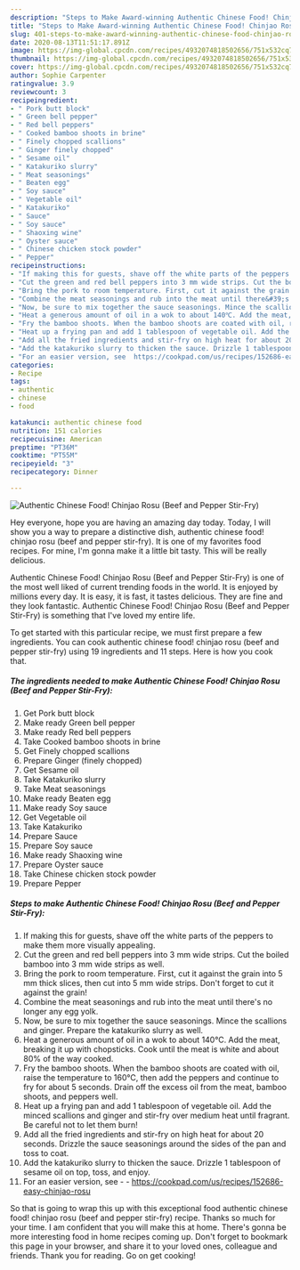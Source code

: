 ```yaml
---
description: "Steps to Make Award-winning Authentic Chinese Food! Chinjao Rosu (Beef and Pepper Stir-Fry)"
title: "Steps to Make Award-winning Authentic Chinese Food! Chinjao Rosu (Beef and Pepper Stir-Fry)"
slug: 401-steps-to-make-award-winning-authentic-chinese-food-chinjao-rosu-beef-and-pepper-stir-fry
date: 2020-08-13T11:51:17.891Z
image: https://img-global.cpcdn.com/recipes/4932074818502656/751x532cq70/authentic-chinese-food-chinjao-rosu-beef-and-pepper-stir-fry-recipe-main-photo.jpg
thumbnail: https://img-global.cpcdn.com/recipes/4932074818502656/751x532cq70/authentic-chinese-food-chinjao-rosu-beef-and-pepper-stir-fry-recipe-main-photo.jpg
cover: https://img-global.cpcdn.com/recipes/4932074818502656/751x532cq70/authentic-chinese-food-chinjao-rosu-beef-and-pepper-stir-fry-recipe-main-photo.jpg
author: Sophie Carpenter
ratingvalue: 3.9
reviewcount: 3
recipeingredient:
- " Pork butt block"
- " Green bell pepper"
- " Red bell peppers"
- " Cooked bamboo shoots in brine"
- " Finely chopped scallions"
- " Ginger finely chopped"
- " Sesame oil"
- " Katakuriko slurry"
- " Meat seasonings"
- " Beaten egg"
- " Soy sauce"
- " Vegetable oil"
- " Katakuriko"
- " Sauce"
- " Soy sauce"
- " Shaoxing wine"
- " Oyster sauce"
- " Chinese chicken stock powder"
- " Pepper"
recipeinstructions:
- "If making this for guests, shave off the white parts of the peppers to make them more visually appealing."
- "Cut the green and red bell peppers into 3 mm wide strips. Cut the boiled bamboo into 3 mm wide strips as well."
- "Bring the pork to room temperature. First, cut it against the grain into 5 mm thick slices, then cut into 5 mm wide strips. Don&#39;t forget to cut it against the grain!"
- "Combine the meat seasonings and rub into the meat until there&#39;s no longer any egg yolk."
- "Now, be sure to mix together the sauce seasonings. Mince the scallions and ginger. Prepare the katakuriko slurry as well."
- "Heat a generous amount of oil in a wok to about 140℃. Add the meat, breaking it up with chopsticks. Cook until the meat is white and about 80% of the way cooked."
- "Fry the bamboo shoots. When the bamboo shoots are coated with oil, raise the temperature to 160℃, then add the peppers and continue to fry for about 5 seconds. Drain off the excess oil from the meat, bamboo shoots, and peppers well."
- "Heat up a frying pan and add 1 tablespoon of vegetable oil. Add the minced scallions and ginger and stir-fry over medium heat until fragrant. Be careful not to let them burn!"
- "Add all the fried ingredients and stir-fry on high heat for about 20 seconds. Drizzle the sauce seasonings around the sides of the pan and toss to coat."
- "Add the katakuriko slurry to thicken the sauce. Drizzle 1 tablespoon of sesame oil on top, toss, and enjoy."
- "For an easier version, see  https://cookpad.com/us/recipes/152686-easy-chinjao-rosu"
categories:
- Recipe
tags:
- authentic
- chinese
- food

katakunci: authentic chinese food 
nutrition: 151 calories
recipecuisine: American
preptime: "PT36M"
cooktime: "PT55M"
recipeyield: "3"
recipecategory: Dinner

---
```



![Authentic Chinese Food! Chinjao Rosu (Beef and Pepper Stir-Fry)](https://img-global.cpcdn.com/recipes/4932074818502656/751x532cq70/authentic-chinese-food-chinjao-rosu-beef-and-pepper-stir-fry-recipe-main-photo.jpg)

Hey everyone, hope you are having an amazing day today. Today, I will show you a way to prepare a distinctive dish, authentic chinese food! chinjao rosu (beef and pepper stir-fry). It is one of my favorites food recipes. For mine, I'm gonna make it a little bit tasty. This will be really delicious.

Authentic Chinese Food! Chinjao Rosu (Beef and Pepper Stir-Fry) is one of the most well liked of current trending foods in the world. It is enjoyed by millions every day. It is easy, it is fast, it tastes delicious. They are fine and they look fantastic. Authentic Chinese Food! Chinjao Rosu (Beef and Pepper Stir-Fry) is something that I've loved my entire life.




To get started with this particular recipe, we must first prepare a few ingredients. You can cook authentic chinese food! chinjao rosu (beef and pepper stir-fry) using 19 ingredients and 11 steps. Here is how you cook that.

<!--inarticleads1-->

##### The ingredients needed to make Authentic Chinese Food! Chinjao Rosu (Beef and Pepper Stir-Fry):

1. Get  Pork butt block
1. Make ready  Green bell pepper
1. Make ready  Red bell peppers
1. Take  Cooked bamboo shoots in brine
1. Get  Finely chopped scallions
1. Prepare  Ginger (finely chopped)
1. Get  Sesame oil
1. Take  Katakuriko slurry
1. Take  Meat seasonings
1. Make ready  Beaten egg
1. Make ready  Soy sauce
1. Get  Vegetable oil
1. Take  Katakuriko
1. Prepare  Sauce
1. Prepare  Soy sauce
1. Make ready  Shaoxing wine
1. Prepare  Oyster sauce
1. Take  Chinese chicken stock powder
1. Prepare  Pepper




<!--inarticleads2-->

##### Steps to make Authentic Chinese Food! Chinjao Rosu (Beef and Pepper Stir-Fry):

1. If making this for guests, shave off the white parts of the peppers to make them more visually appealing.
1. Cut the green and red bell peppers into 3 mm wide strips. Cut the boiled bamboo into 3 mm wide strips as well.
1. Bring the pork to room temperature. First, cut it against the grain into 5 mm thick slices, then cut into 5 mm wide strips. Don&#39;t forget to cut it against the grain!
1. Combine the meat seasonings and rub into the meat until there&#39;s no longer any egg yolk.
1. Now, be sure to mix together the sauce seasonings. Mince the scallions and ginger. Prepare the katakuriko slurry as well.
1. Heat a generous amount of oil in a wok to about 140℃. Add the meat, breaking it up with chopsticks. Cook until the meat is white and about 80% of the way cooked.
1. Fry the bamboo shoots. When the bamboo shoots are coated with oil, raise the temperature to 160℃, then add the peppers and continue to fry for about 5 seconds. Drain off the excess oil from the meat, bamboo shoots, and peppers well.
1. Heat up a frying pan and add 1 tablespoon of vegetable oil. Add the minced scallions and ginger and stir-fry over medium heat until fragrant. Be careful not to let them burn!
1. Add all the fried ingredients and stir-fry on high heat for about 20 seconds. Drizzle the sauce seasonings around the sides of the pan and toss to coat.
1. Add the katakuriko slurry to thicken the sauce. Drizzle 1 tablespoon of sesame oil on top, toss, and enjoy.
1. For an easier version, see -  - https://cookpad.com/us/recipes/152686-easy-chinjao-rosu




So that is going to wrap this up with this exceptional food authentic chinese food! chinjao rosu (beef and pepper stir-fry) recipe. Thanks so much for your time. I am confident that you will make this at home. There's gonna be more interesting food in home recipes coming up. Don't forget to bookmark this page in your browser, and share it to your loved ones, colleague and friends. Thank you for reading. Go on get cooking!
